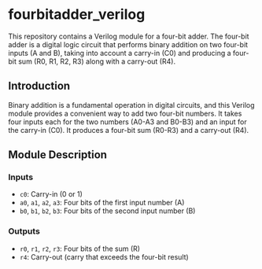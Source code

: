 # fourbitadder_verilog

This repository contains a Verilog module for a four-bit adder. The four-bit adder is a digital logic circuit that performs binary addition on two four-bit inputs (A and B), taking into account a carry-in (C0) and producing a four-bit sum (R0, R1, R2, R3) along with a carry-out (R4).

## Introduction

Binary addition is a fundamental operation in digital circuits, and this Verilog module provides a convenient way to add two four-bit numbers. It takes four inputs each for the two numbers (A0-A3 and B0-B3) and an input for the carry-in (C0). It produces a four-bit sum (R0-R3) and a carry-out (R4).

## Module Description

### Inputs

- `c0`: Carry-in (0 or 1)
- `a0`, `a1`, `a2`, `a3`: Four bits of the first input number (A)
- `b0`, `b1`, `b2`, `b3`: Four bits of the second input number (B)

### Outputs

- `r0`, `r1`, `r2`, `r3`: Four bits of the sum (R)
- `r4`: Carry-out (carry that exceeds the four-bit result)
